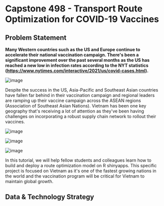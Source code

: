 # Capstone 498 - Transport Route Optimization for COVID-19 Vaccines

## Problem Statement

**Many Western countries such as the US and Europe continue to accelerate their national vaccination campaign. There's been a significant improvement over the past several months as the US has reached a new low in infection rates according to the NYT statistics (https://www.nytimes.com/interactive/2021/us/covid-cases.html).**

![image](https://user-images.githubusercontent.com/16366387/120953646-449e0200-c702-11eb-991c-79b6301bfded.png)


Despite the success in the US, Asia-Pacific and Southeast Asian countries have fallen far behind in their vaccination campaign and regional leaders are ramping up their vaccine campaign across the ASEAN regions (Association of Southeast Asian Nations). Vietnam has been one key geography that's receiving a lot of attention as they've been having challenges on incorporating a robust supply chain network to rollout their vaccines. 

![image](https://user-images.githubusercontent.com/16366387/120953130-3b606580-c701-11eb-857c-1d5de9568b9f.png)

![image](https://user-images.githubusercontent.com/16366387/120953046-18ce4c80-c701-11eb-9cda-77a9363ebd48.png)

![image](https://user-images.githubusercontent.com/16366387/120953075-2683d200-c701-11eb-8029-0e8285747545.png)

In this tutorial, we will help fellow students and colleagues learn how to build and deploy a route optimization model on R shinyapps. This specific project is focused on Vietnam as it's one of the fastest growing nations in the world and the vaccination program will be critical for Vietnam to maintain global growth.

## Data & Technology Strategy




